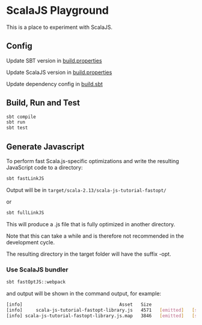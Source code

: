 # ScalaJS Playground
This is a place to experiment with ScalaJS.

## Config
Update SBT version in [build.properties](project/build.properties)

Update ScalaJS version in [build.properties](project/plugins.sbt)

Update dependency config in [build.sbt](build.sbt)

## Build, Run and Test
```sh
sbt compile
sbt run 
sbt test
````

## Generate Javascript
To perform fast Scala.js-specific optimizations and write the resulting 
JavaScript code to a directory:
```sh
sbt fastLinkJS
```
Output will be in `target/scala-2.13/scala-js-tutorial-fastopt/`

or
```sh
sbt fullLinkJS
```
This will produce a .js file that is fully optimized in another directory. 

Note that this can take a while and is therefore not recommended in the 
development cycle. 

The resulting directory in the target folder will have the suffix -opt.


### Use ScalaJS bundler
```sh
sbt fastOptJS::webpack
```
and output will be shown in the command output, for example:
```sh
[info]                                    Asset   Size                                    Chunks
[info]     scala-js-tutorial-fastopt-library.js   4571   [emitted]   [scala-js-tutorial-fastopt]
[info] scala-js-tutorial-fastopt-library.js.map   3846   [emitted]   [scala-js-tutorial-fastopt]
```

